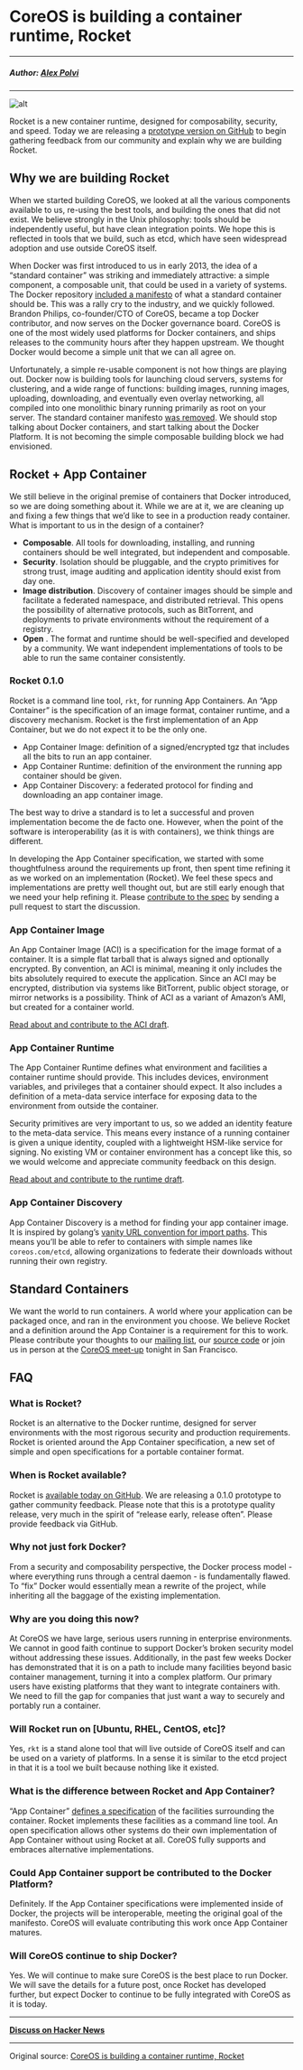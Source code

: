# CoreOS is building a container runtime, Rocket

---

##### Author: [Alex Polvi](https://twitter.com/polvi)

---

![alt](http://resource.docker.cn/rocket-launch.png)

Rocket is a new container runtime, designed for composability, security, and speed. Today we are releasing a [prototype version on GitHub](https://github.com/coreos/rocket) to begin gathering feedback from our community and explain why we are building Rocket.

## Why we are building Rocket

When we started building CoreOS, we looked at all the various components available to us, re-using the best tools, and building the ones that did not exist. We believe strongly in the Unix philosophy: tools should be independently useful, but have clean integration points. We hope this is reflected in tools that we build, such as etcd, which have seen widespread adoption and use outside CoreOS itself.

When Docker was first introduced to us in early 2013, the idea of a “standard container” was striking and immediately attractive: a simple component, a composable unit, that could be used in a variety of systems. The Docker repository [included a manifesto](https://github.com/docker/docker/commit/0db56e6c519b19ec16c6fbd12e3cee7dfa6018c5) of what a standard container should be. This was a rally cry to the industry, and we quickly followed. Brandon Philips, co-founder/CTO of CoreOS, became a top Docker contributor, and now serves on the Docker governance board. CoreOS is one of the most widely used platforms for Docker containers, and ships releases to the community hours after they happen upstream. We thought Docker would become a simple unit that we can all agree on.

Unfortunately, a simple re-usable component is not how things are playing out. Docker now is building tools for launching cloud servers, systems for clustering, and a wide range of functions: building images, running images, uploading, downloading, and eventually even overlay networking, all compiled into one monolithic binary running primarily as root on your server. The standard container manifesto [was removed](https://github.com/docker/docker/commit/eed00a4afd1e8e8e35f8ca640c94d9c9e9babaf7). We should stop talking about Docker containers, and start talking about the Docker Platform. It is not becoming the simple composable building block we had envisioned.

## Rocket + App Container

We still believe in the original premise of containers that Docker introduced, so we are doing something about it. While we are at it, we are cleaning up and fixing a few things that we’d like to see in a production ready container. What is important to us in the design of a container?

- **Composable**. All tools for downloading, installing, and running containers should be well integrated, but independent and composable.
- **Security**. Isolation should be pluggable, and the crypto primitives for strong trust, image auditing and application identity should exist from day one.
- **Image distribution**. Discovery of container images should be simple and facilitate a federated namespace, and distributed retrieval. This opens the possibility of alternative protocols, such as BitTorrent, and deployments to private environments without the requirement of a registry.
- **Open** . The format and runtime should be well-specified and developed by a community. We want independent implementations of tools to be able to run the same container consistently.

### Rocket 0.1.0

Rocket is a command line tool, `rkt`, for running App Containers. An “App Container” is the specification of an image format, container runtime, and a discovery mechanism. Rocket is the first implementation of an App Container, but we do not expect it to be the only one.

- App Container Image: definition of a signed/encrypted tgz that includes all the bits to run an app container.
- App Container Runtime: definition of the environment the running app container should be given.
- App Container Discovery: a federated protocol for finding and downloading an app container image.

The best way to drive a standard is to let a successful and proven implementation become the de facto one. However, when the point of the software is interoperability (as it is with containers), we think things are different.

In developing the App Container specification, we started with some thoughtfulness around the requirements up front, then spent time refining it as we worked on an implementation (Rocket). We feel these specs and implementations are pretty well thought out, but are still early enough that we need your help refining it. Please [contribute to the spec](https://github.com/coreos/rocket/blob/master/app-container/SPEC.md) by sending a pull request to start the discussion.

### App Container Image

An App Container Image (ACI) is a specification for the image format of a container. It is a simple flat tarball that is always signed and optionally encrypted. By convention, an ACI is minimal, meaning it only includes the bits absolutely required to execute the application. Since an ACI may be encrypted, distribution via systems like BitTorrent, public object storage, or mirror networks is a possibility. Think of ACI as a variant of Amazon’s AMI, but created for a container world.

[Read about and contribute to the ACI draft](https://github.com/coreos/rocket/blob/master/app-container/SPEC.md#app-container-image).

### App Container Runtime

The App Container Runtime defines what environment and facilities a container runtime should provide. This includes devices, environment variables, and privileges that a container should expect. It also includes a definition of a meta-data service interface for exposing data to the environment from outside the container.

Security primitives are very important to us, so we added an identity feature to the meta-data service. This means every instance of a running container is given a unique identity, coupled with a lightweight HSM-like service for signing. No existing VM or container environment has a concept like this, so we would welcome and appreciate community feedback on this design.

[Read about and contribute to the runtime draft](https://github.com/coreos/rocket/blob/master/app-container/SPEC.md#app-container-executor).

### App Container Discovery

App Container Discovery is a method for finding your app container image. It is inspired by golang’s [vanity URL convention for import paths](http://golang.org/cmd/go/#hdr-Remote_import_paths). This means you’ll be able to refer to containers with simple names like `coreos.com/etcd`, allowing organizations to federate their downloads without running their own registry.

## Standard Containers

We want the world to run containers. A world where your application can be packaged once, and ran in the environment you choose. We believe Rocket and a definition around the App Container is a requirement for this to work. Please contribute your thoughts to our [mailing list](https://groups.google.com/forum/#!forum/coreos-dev), our [source code](https://github.com/coreos/rocket) or join us in person at the [CoreOS meet-up](http://www.meetup.com/coreos/events/218886679/) tonight in San Francisco.

## FAQ

### What is Rocket?

Rocket is an alternative to the Docker runtime, designed for server environments with the most rigorous security and production requirements. Rocket is oriented around the App Container specification, a new set of simple and open specifications for a portable container format.

### When is Rocket available?

Rocket is [available today on GitHub](https://github.com/coreos/rocket). We are releasing a 0.1.0 prototype to gather community feedback. Please note that this is a prototype quality release, very much in the spirit of “release early, release often”. Please provide feedback via GitHub.

### Why not just fork Docker?

From a security and composability perspective, the Docker process model - where everything runs through a central daemon - is fundamentally flawed. To “fix” Docker would essentially mean a rewrite of the project, while inheriting all the baggage of the existing implementation.

### Why are you doing this now?

At CoreOS we have large, serious users running in enterprise environments. We cannot in good faith continue to support Docker’s broken security model without addressing these issues. Additionally, in the past few weeks Docker has demonstrated that it is on a path to include many facilities beyond basic container management, turning it into a complex platform. Our primary users have existing platforms that they want to integrate containers with. We need to fill the gap for companies that just want a way to securely and portably run a container.

### Will Rocket run on [Ubuntu, RHEL, CentOS, etc]?

Yes, `rkt` is a stand alone tool that will live outside of CoreOS itself and can be used on a variety of platforms. In a sense it is similar to the etcd project in that it is a tool we built because nothing like it existed.

### What is the difference between Rocket and App Container?

“App Container” [defines a specification](https://github.com/coreos/rocket/blob/master/app-container/SPEC.md) of the facilities surrounding the container. Rocket implements these facilities as a command line tool. An open specification allows other systems do their own implementation of App Container without using Rocket at all. CoreOS fully supports and embraces alternative implementations.

### Could App Container support be contributed to the Docker Platform?

Definitely. If the App Container specifications were implemented inside of Docker, the projects will be interoperable, meeting the original goal of the manifesto. CoreOS will evaluate contributing this work once App Container matures.

### Will CoreOS continue to ship Docker?

Yes. We will continue to make sure CoreOS is the best place to run Docker. We will save the details for a future post, once Rocket has developed further, but expect Docker to continue to be fully integrated with CoreOS as it is today.

---

**[Discuss on Hacker News](javascript:window.location=%22http://news.ycombinator.com/submitlink?u=%22+encodeURIComponent(document.location)+%22&t=%22+encodeURIComponent(document.title))**

---

Original source: [CoreOS is building a container runtime, Rocket](https://coreos.com/blog/rocket/)
